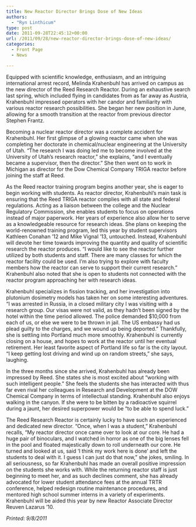 ```yaml
---
title: New Reactor Director Brings Dose of New Ideas
authors: 
  - "Ryn Linthicum"
type: post
date: 2011-09-28T22:45:12+00:00
url: /2011/09/28/new-reactor-director-brings-dose-of-new-ideas/
categories:
  - Front Page
  - News

---
```

Equipped with scientific knowledge, enthusiasm, and an intriguing international arrest record, Melinda Krahenbuhl has arrived on campus as the new director of the Reed Research Reactor. During an exhaustive search last spring, which included flying in candidates from as far away as Austria, Krahenbuhl impressed operators with her candor and familiarity with various reactor research possibilities. She began her new position in June, allowing for a smooth transition at the reactor from previous director Stephen Frantz.

Becoming a nuclear reactor director was a complete accident for Krahenbuhl. Her first glimpse of a glowing reactor came when she was completing her doctorate in chemical/nuclear engineering at the University of Utah. “The research I was doing led me to become involved at the University of Utah&#8217;s research reactor,” she explains, “and I eventually became a supervisor, then the director.” She then went on to work in Michigan as director for the Dow Chemical Company TRIGA reactor before joining the staff at Reed.

As the Reed reactor training program begins another year, she is eager to begin working with students. As reactor director, Krahenbuhl&#8217;s main task is ensuring that the Reed TRIGA reactor complies with all state and federal regulations. Acting as a liaison between the college and the Nuclear Regulatory Commission, she enables students to focus on operations instead of major paperwork. Her years of experience also allow her to serve as a knowledgeable resource for research ideas. She plans on keeping the world-renowned training program, led this year by student supervisors Kathleen Conahan &#8217;12 and Mike Vignal &#8217;13, untouched. Instead, Krahenbuhl will devote her time towards improving the quantity and quality of scientific research the reactor produces. “I would like to see the reactor further utilized by both students and staff. There are many classes for which the reactor facility could be used. I&#8217;m also trying to explore with faculty members how the reactor can serve to support their current research.” Krahenbuhl also noted that she is open to students not connected with the reactor program approaching her with research ideas.

Krahenbuhl specializes in fission tracking, and her investigation into plutonium dosimetry models has taken her on some interesting adventures. “I was arrested in Russia, in a closed military city I was visiting with a research group. Our visas were not valid, as they hadn&#8217;t been signed by the hotel within the time period allowed. The police demanded $10,000 from each of us, or else we were to be thrown in jail. The US embassy had us plead guilty to the charges, and we wound up being deported.” Thankfully, she is settling into Portland much more smoothly. Krahenbuhl is currently closing on a house, and hopes to work at the reactor until her eventual retirement. Her least favorite aspect of Portland life so far is the city layout. “I keep getting lost driving and wind up on random streets,” she says, laughing.

In the three months since she arrived, Krahenbuhl has already been impressed by Reed. She states she is most excited about “working with such intelligent people.” She feels the students she has interacted with thus far even rival her colleagues in Research and Development at the DOW Chemical Company in terms of intellectual standing. Krahenbuhl also enjoys walking in the canyon. If she were to be bitten by a radioactive squirrel during a jaunt, her desired superpower would be “to be able to spend luck.”

The Reed Research Reactor is certainly lucky to have such an experienced and dedicated new director. “Once, when I was a student,” Krahenbuhl recalls, “My reactor director once came over to look at our core. He had a huge pair of binoculars, and I watched in horror as one of the big lenses fell in the pool and floated majestically down to roll underneath our core. He turned and looked at us, said &#8216;I think my work here is done&#8217; and left the students to deal with it. I guess I can just do that now,” she jokes, smiling. In all seriousness, so far Krahenbuhl has made an overall positive impression on the students she works with. While the returning reactor staff is just beginning to meet her, and as such declines comment, she has already advocated for lower student attendance fees at the annual TRTR conference, helped redesign routine maintenance procedures, and mentored high school summer interns in a variety of experiments. Krahenbuhl will be aided this year by new Reactor Associate Director Reuven Lazarus &#8217;10.

_Printed: 9/8/2011_